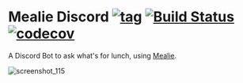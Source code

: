 # Mealie Discord [![tag](https://img.shields.io/github/tag/namelivia/mealie-discord.svg)](https://github.com/namelivia/mealie-discord/releases) [![Build Status](https://github.com/namelivia/mealie-discord/actions/workflows/build.yml/badge.svg)](https://github.com/namelivia/mealie-discord/actions/workflows/build.yml) [![codecov](https://codecov.io/gh/namelivia/mealie-discord/graph/badge.svg?token=uLLVJM5cW6)](https://codecov.io/gh/namelivia/mealie-discord)

A Discord Bot to ask what's for lunch, using [Mealie](http://mealie.io/).

![screenshot_115](https://github.com/namelivia/mealie-discord/assets/1571416/e40bf2fb-f61b-4f09-b89d-be8329929840)
